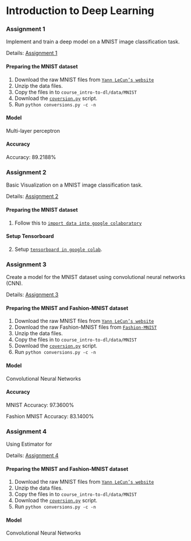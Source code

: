 # Introduction to Deep Learning

### Assignment 1
Implement and train a deep model on a MNIST image classification task.

Details: [Assignment 1](https://ovgu-ailab.github.io/idl2018/ass1.html)

#### Preparing the MNIST dataset
1. Download the raw MNIST files from [`Yann LeCun’s website`](http://yann.lecun.com/exdb/mnist/)
2. Unzip the data files.
3. Copy the files in to `course_intro-to-dl/data/MNIST`
4. Download the [`coversion.py`](https://ovgu-ailab.github.io/idl2018/assignments/1/conversions.py) script.
5. Run `python conversions.py -c -n`

#### Model
Multi-layer perceptron

#### Accuracy
Accuracy: 89.2188%

### Assignment 2
Basic Visualization on a MNIST image classification task.

Details: [Assignment 2](https://ovgu-ailab.github.io/idl2018/ass2.html)

#### Preparing the MNIST dataset
1. Follow this to [`import data into google colaboratory`](https://stackoverflow.com/questions/46986398/import-data-into-google-colaboratory#answer-47019779)

#### Setup Tensorboard

2. Setup [`tensorboard in google colab`](https://www.dlology.com/blog/quick-guide-to-run-tensorboard-in-google-colab/).

### Assignment 3
Create a model for the MNIST dataset using convolutional neural networks (CNN).

Details: [Assignment 3](https://ovgu-ailab.github.io/idl2018/ass3.html)

#### Preparing the MNIST and Fashion-MNIST dataset
1. Download the raw MNIST files from [`Yann LeCun’s website`](http://yann.lecun.com/exdb/mnist/)
2. Download the raw Fashion-MNIST files from [`Fashion-MNIST`](https://github.com/zalandoresearch/fashion-mnist#loading-data-with-other-machine-learning-libraries)
3. Unzip the data files.
4. Copy the files in to `course_intro-to-dl/data/MNIST`
5. Download the [`coversion.py`](https://ovgu-ailab.github.io/idl2018/assignments/1/conversions.py) script.
6. Run `python conversions.py -c -n`

#### Model
Convolutional Neural Networks

#### Accuracy
MNIST Accuracy: 97.3600%

Fashion MNIST Accuracy: 83.1400%

### Assignment 4
Using Estimator for

Details: [Assignment 4](https://ovgu-ailab.github.io/idl2018/ass4.html)

#### Preparing the MNIST and Fashion-MNIST dataset
1. Download the raw MNIST files from [`Yann LeCun’s website`](http://yann.lecun.com/exdb/mnist/)
2. Unzip the data files.
3. Copy the files in to `course_intro-to-dl/data/MNIST`
4. Download the [`coversion.py`](https://ovgu-ailab.github.io/idl2018/assignments/1/conversions.py) script.
5. Run `python conversions.py -c -n`

#### Model
Convolutional Neural Networks